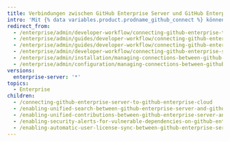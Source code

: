 ```yaml
---
title: Verbindungen zwischen GitHub Enterprise Server und GitHub Enterprise verwalten
intro: 'Mit {% data variables.product.prodname_github_connect %} können Sie bestimmte Features und Daten zwischen {% data variables.product.product_location_enterprise %} und Ihrer {% data variables.product.prodname_ghe_cloud %}-Organisation oder Ihrem -Enterprise-Konto auf {% data variables.product.prodname_dotcom_the_website %} freigeben.'
redirect_from:
  - /enterprise/admin/developer-workflow/connecting-github-enterprise-to-github-com
  - /enterprise/admin/guides/developer-workflow/connecting-github-enterprise-and-github-com/
  - /enterprise/admin/guides/developer-workflow/connecting-github-enterprise-server-and-github-com/
  - /enterprise/admin/developer-workflow/connecting-github-enterprise-server-and-githubcom/
  - /enterprise/admin/installation/managing-connections-between-github-enterprise-server-and-github-enterprise-cloud
  - /enterprise/admin/configuration/managing-connections-between-github-enterprise-server-and-github-enterprise-cloud
versions:
  enterprise-server: '*'
topics:
  - Enterprise
children:
  - /connecting-github-enterprise-server-to-github-enterprise-cloud
  - /enabling-unified-search-between-github-enterprise-server-and-githubcom
  - /enabling-unified-contributions-between-github-enterprise-server-and-githubcom
  - /enabling-security-alerts-for-vulnerable-dependencies-on-github-enterprise-server
  - /enabling-automatic-user-license-sync-between-github-enterprise-server-and-github-enterprise-cloud
---
```


